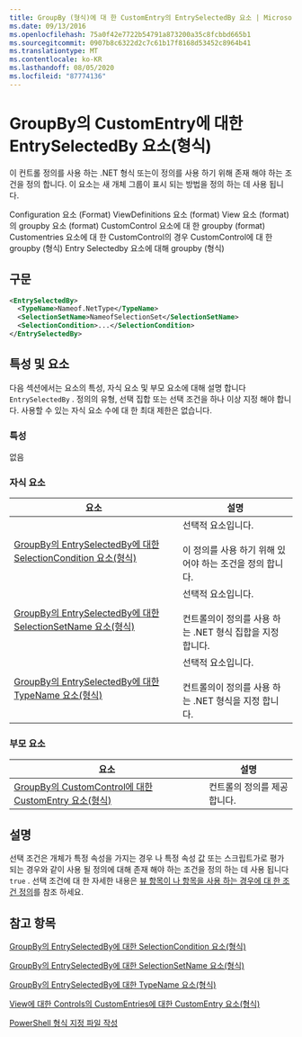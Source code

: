 ```yaml
---
title: GroupBy (형식)에 대 한 CustomEntry의 EntrySelectedBy 요소 | Microsoft Docs
ms.date: 09/13/2016
ms.openlocfilehash: 75a0f42e7722b54791a873200a35c8fcbbd665b1
ms.sourcegitcommit: 0907b8c6322d2c7c61b17f8168d53452c8964b41
ms.translationtype: MT
ms.contentlocale: ko-KR
ms.lasthandoff: 08/05/2020
ms.locfileid: "87774136"
---
```

# <a name="entryselectedby-element-for-customentry-for-groupby-format"></a>GroupBy의 CustomEntry에 대한 EntrySelectedBy 요소(형식)

이 컨트롤 정의를 사용 하는 .NET 형식 또는이 정의를 사용 하기 위해 존재 해야 하는 조건을 정의 합니다. 이 요소는 새 개체 그룹이 표시 되는 방법을 정의 하는 데 사용 됩니다.

Configuration 요소 (Format) ViewDefinitions 요소 (format) View 요소 (format)의 groupby 요소 (format) CustomControl 요소에 대 한 groupby (format) Customentries 요소에 대 한 CustomControl의 경우 CustomControl에 대 한 groupby (형식) Entry Selectedby 요소에 대해 groupby (형식)

## <a name="syntax"></a>구문

```xml
<EntrySelectedBy>
  <TypeName>Nameof.NetType</TypeName>
  <SelectionSetName>NameofSelectionSet</SelectionSetName>
  <SelectionCondition>...</SelectionCondition>
</EntrySelectedBy>
```

## <a name="attributes-and-elements"></a>특성 및 요소

다음 섹션에서는 요소의 특성, 자식 요소 및 부모 요소에 대해 설명 합니다 `EntrySelectedBy` . 정의의 유형, 선택 집합 또는 선택 조건을 하나 이상 지정 해야 합니다. 사용할 수 있는 자식 요소 수에 대 한 최대 제한은 없습니다.

### <a name="attributes"></a>특성

없음

### <a name="child-elements"></a>자식 요소

|요소|설명|
|-------------|-----------------|
|[GroupBy의 EntrySelectedBy에 대한 SelectionCondition 요소(형식)](./selectioncondition-element-for-entryselectedby-for-groupby-format.md)|선택적 요소입니다.<br /><br /> 이 정의를 사용 하기 위해 있어야 하는 조건을 정의 합니다.|
|[GroupBy의 EntrySelectedBy에 대한 SelectionSetName 요소(형식)](./selectionsetname-element-for-entryselectedby-for-groupby-format.md)|선택적 요소입니다.<br /><br /> 컨트롤의이 정의를 사용 하는 .NET 형식 집합을 지정 합니다.|
|[GroupBy의 EntrySelectedBy에 대한 TypeName 요소(형식)](./typename-element-for-entryselectedby-for-groupby-format.md)|선택적 요소입니다.<br /><br /> 컨트롤의이 정의를 사용 하는 .NET 형식을 지정 합니다.|

### <a name="parent-elements"></a>부모 요소

|요소|설명|
|-------------|-----------------|
|[GroupBy의 CustomControl에 대한 CustomEntry 요소(형식)](./customentry-element-for-customcontrol-for-groupby-format.md)|컨트롤의 정의를 제공 합니다.|

## <a name="remarks"></a>설명

선택 조건은 개체가 특정 속성을 가지는 경우 나 특정 속성 값 또는 스크립트가로 평가 되는 경우와 같이 사용 될 정의에 대해 존재 해야 하는 조건을 정의 하는 데 사용 됩니다 `true` . 선택 조건에 대 한 자세한 내용은 [뷰 항목이 나 항목을 사용 하는 경우에 대 한 조건 정의](./defining-conditions-for-displaying-data.md)를 참조 하세요.

## <a name="see-also"></a>참고 항목

[GroupBy의 EntrySelectedBy에 대한 SelectionCondition 요소(형식)](./selectioncondition-element-for-entryselectedby-for-groupby-format.md)

[GroupBy의 EntrySelectedBy에 대한 SelectionSetName 요소(형식)](./selectionsetname-element-for-entryselectedby-for-groupby-format.md)

[GroupBy의 EntrySelectedBy에 대한 TypeName 요소(형식)](./typename-element-for-entryselectedby-for-groupby-format.md)

[View에 대한 Controls의 CustomEntries에 대한 CustomEntry 요소(형식)](./customentry-element-for-customentries-for-controls-for-view-format.md)

[PowerShell 형식 지정 파일 작성](./writing-a-powershell-formatting-file.md)

